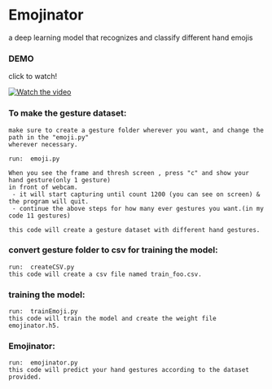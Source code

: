 # Emojinator
a deep learning model that recognizes and classify different hand emojis

### DEMO
click to watch!

[![Watch the video](https://img.youtube.com/vi/SpVEFF7TnXU/maxresdefault.jpg)](https://youtu.be/SpVEFF7TnXU)

### To make the gesture dataset:
 ```
make sure to create a gesture folder wherever you want, and change the path in the "emoji.py"
wherever necessary.
 
 run:  emoji.py
  
When you see the frame and thresh screen , press "c" and show your hand gesture(only 1 gesture) 
in front of webcam.
  - it will start capturing until count 1200 (you can see on screen) & the program will quit.
  - continue the above steps for how many ever gestures you want.(in my code 11 gestures)

this code will create a gesture dataset with different hand gestures. 
  ```
  
### convert gesture folder to csv for training the model:
 ```
 run:  createCSV.py
this code will create a csv file named train_foo.csv. 
  ```
### training the model:
 ```
 run:  trainEmoji.py
this code will train the model and create the weight file emojinator.h5. 
  ``` 
### Emojinator:
 ```
 run:  emojinator.py
this code will predict your hand gestures according to the dataset provided.
  ```   
